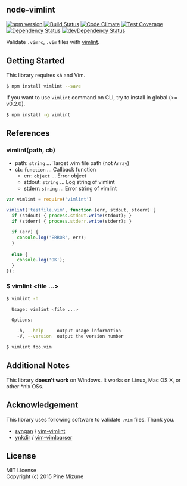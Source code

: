 node-vimlint
------------

[![npm version](https://badge.fury.io/js/vimlint.svg)](http://badge.fury.io/js/vimlint)
[![Build Status](https://travis-ci.org/pine613/node-vimlint.svg?branch=master)](https://travis-ci.org/pine613/node-vimlint)
[![Code Climate](https://codeclimate.com/github/pine613/node-vimlint/badges/gpa.svg)](https://codeclimate.com/github/pine613/node-vimlint)
[![Test Coverage](https://codeclimate.com/github/pine613/node-vimlint/badges/coverage.svg)](https://codeclimate.com/github/pine613/node-vimlint)<br />
[![Dependency Status](https://david-dm.org/pine613/node-vimlint.svg)](https://david-dm.org/pine613/node-vimlint)
[![devDependency Status](https://david-dm.org/pine613/node-vimlint/dev-status.svg)](https://david-dm.org/pine613/node-vimlint#info=devDependencies)


Validate `.vimrc`, `.vim` files with [vimlint](https://github.com/syngan/vim-vimlint).

## Getting Started

This library requires `sh` and Vim.

```sh
$ npm install vimlint --save
```

If you want to use `vimlint` command on CLI, try to install in global (>= v0.2.0).

```sh
$ npm install -g vimlint
```

## References
### vimlint(path, cb)

- path: `string` ... Target .vim file path (not `Array`)
- cb: `function` ... Callback function
   - err: `object` ... Error object
   - stdout: `string` ... Log string of vimlint
   - stderr: `string` ... Error string of vimlint

```js
var vimlint = require('vimlint')

vimlint('testfile.vim', function (err, stdout, stderr) {
  if (stdout) { process.stdout.write(stdout); }
  if (stderr) { process.stderr.write(stderr); }
  
  if (err) {
    console.log('ERROR', err);
  }
  
  else {
    console.log('OK');
  }
});
```

### $ vimlint \<file ...\>

```sh
$ vimlint -h

  Usage: vimlint <file ...>

  Options:

    -h, --help     output usage information
    -V, --version  output the version number

$ vimlint foo.vim
```

## Additional Notes
This library **doesn't work** on Windows. It works on Linux, Mac OS X, or other *nix OSs.

## Acknowledgement
This library uses following software to validate `.vim` files. Thank you.

 - [syngan](https://github.com/syngan) / [vim-vimlint](https://github.com/syngan/vim-vimlint)
 - [ynkdir](https://github.com/ynkdir) / [vim-vimlparser](https://github.com/ynkdir/vim-vimlparser)

## License
MIT License<br />
Copyright (c) 2015 Pine Mizune